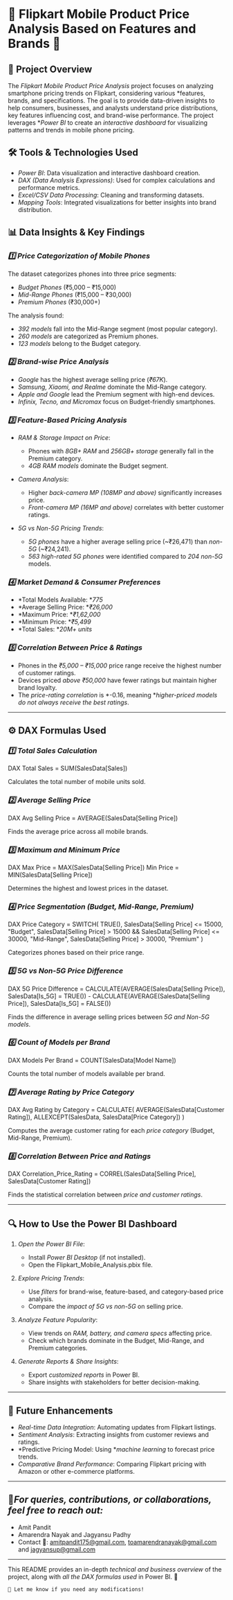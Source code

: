 # 🚀 Flipkart Mobile Product Price Analysis Based on Features and Brands 🚀

## 📌 Project Overview

The *Flipkart Mobile Product Price Analysis* project focuses on analyzing smartphone pricing trends on Flipkart, considering various *features, brands, and specifications. The goal is to provide data-driven insights to help consumers, businesses, and analysts understand price distributions, key features influencing cost, and brand-wise performance. The project leverages **Power BI* to create an *interactive dashboard* for visualizing patterns and trends in mobile phone pricing.

## 🛠 Tools & Technologies Used

- *Power BI*: Data visualization and interactive dashboard creation.
- *DAX (Data Analysis Expressions)*: Used for complex calculations and performance metrics.
- *Excel/CSV Data Processing*: Cleaning and transforming datasets.
- *Mapping Tools*: Integrated visualizations for better insights into brand distribution.

## 📊 Data Insights & Key Findings

### *1️⃣ Price Categorization of Mobile Phones*
The dataset categorizes phones into three price segments:
- *Budget Phones* (₹5,000 – ₹15,000)
- *Mid-Range Phones* (₹15,000 – ₹30,000)
- *Premium Phones* (₹30,000+)

The analysis found:
- *392 models* fall into the Mid-Range segment (most popular category).
- *260 models* are categorized as Premium phones.
- *123 models* belong to the Budget category.

### *2️⃣ Brand-wise Price Analysis*
- *Google* has the highest average selling price (*₹67K*).
- *Samsung, Xiaomi, and Realme* dominate the Mid-Range category.
- *Apple and Google* lead the Premium segment with high-end devices.
- *Infinix, Tecno, and Micromax* focus on Budget-friendly smartphones.

### *3️⃣ Feature-Based Pricing Analysis*
- *RAM & Storage Impact on Price*:
  - Phones with *8GB+ RAM* and *256GB+ storage* generally fall in the Premium category.
  - *4GB RAM models* dominate the Budget segment.
  
- *Camera Analysis*:
  - Higher *back-camera MP (108MP and above)* significantly increases price.
  - *Front-camera MP (16MP and above)* correlates with better customer ratings.

- *5G vs Non-5G Pricing Trends*:
  - *5G phones* have a higher average selling price (~₹26,471) than *non-5G* (~₹24,241).
  - *563 high-rated 5G phones* were identified compared to *204 non-5G* models.

### *4️⃣ Market Demand & Consumer Preferences*
- *Total Models Available: **775*
- *Average Selling Price: **₹26,000*
- *Maximum Price: **₹1,62,000*
- *Minimum Price: **₹5,499*
- *Total Sales: **20M+ units*

### *5️⃣ Correlation Between Price & Ratings*
- Phones in the *₹5,000 – ₹15,000* price range receive the highest number of customer ratings.
- Devices priced *above ₹50,000* have fewer ratings but maintain higher brand loyalty.
- The *price-rating correlation* is *-0.16, meaning **higher-priced models do not always receive the best ratings*.

---

## ⚙ DAX Formulas Used

### *1️⃣ Total Sales Calculation*
DAX
Total Sales = SUM(SalesData[Sales])

Calculates the total number of mobile units sold.

### *2️⃣ Average Selling Price*
DAX
Avg Selling Price = AVERAGE(SalesData[Selling Price])

Finds the average price across all mobile brands.

### *3️⃣ Maximum and Minimum Price*
DAX
Max Price = MAX(SalesData[Selling Price])
Min Price = MIN(SalesData[Selling Price])

Determines the highest and lowest prices in the dataset.

### *4️⃣ Price Segmentation (Budget, Mid-Range, Premium)*
DAX
Price Category =
SWITCH(
    TRUE(),
    SalesData[Selling Price] <= 15000, "Budget",
    SalesData[Selling Price] > 15000 && SalesData[Selling Price] <= 30000, "Mid-Range",
    SalesData[Selling Price] > 30000, "Premium"
)

Categorizes phones based on their price range.

### *5️⃣ 5G vs Non-5G Price Difference*
DAX
5G Price Difference =
CALCULATE(AVERAGE(SalesData[Selling Price]), SalesData[Is_5G] = TRUE()) -
CALCULATE(AVERAGE(SalesData[Selling Price]), SalesData[Is_5G] = FALSE())

Finds the difference in average selling prices between *5G and Non-5G models*.

### *6️⃣ Count of Models per Brand*
DAX
Models Per Brand = COUNT(SalesData[Model Name])

Counts the total number of models available per brand.

### *7️⃣ Average Rating by Price Category*
DAX
Avg Rating by Category =
CALCULATE(
    AVERAGE(SalesData[Customer Rating]),
    ALLEXCEPT(SalesData, SalesData[Price Category])
)

Computes the average customer rating for each *price category* (Budget, Mid-Range, Premium).

### *8️⃣ Correlation Between Price and Ratings*
DAX
Correlation_Price_Rating =
CORREL(SalesData[Selling Price], SalesData[Customer Rating])

Finds the statistical correlation between *price and customer ratings*.

---

## 🔍 How to Use the Power BI Dashboard

1. *Open the Power BI File*:
   - Install *Power BI Desktop* (if not installed).
   - Open the Flipkart_Mobile_Analysis.pbix file.

2. *Explore Pricing Trends*:
   - Use *filters* for brand-wise, feature-based, and category-based price analysis.
   - Compare the *impact of 5G vs non-5G* on selling price.

3. *Analyze Feature Popularity*:
   - View trends on *RAM, battery, and camera specs* affecting price.
   - Check which brands dominate in the Budget, Mid-Range, and Premium categories.

4. *Generate Reports & Share Insights*:
   - Export *customized reports* in Power BI.
   - Share insights with stakeholders for better decision-making.

---

## 🚀 Future Enhancements

- *Real-time Data Integration*: Automating updates from Flipkart listings.
- *Sentiment Analysis*: Extracting insights from customer reviews and ratings.
- *Predictive Pricing Model: Using **machine learning* to forecast price trends.
- *Comparative Brand Performance*: Comparing Flipkart pricing with Amazon or other e-commerce platforms.

---

## 📩*For queries, contributions, or collaborations, feel free to reach out:*
- Amit Pandit
- Amarendra Nayak and Jagyansu Padhy
- Contact 📧: amitpandit175@gmail.com, toamarendranayak@gmail.com and jagyansup@gmail.com

---

This README provides an in-depth *technical and business overview* of the project, along with *all the DAX formulas used* in Power BI. 🚀
```
🚀 Let me know if you need any modifications!
